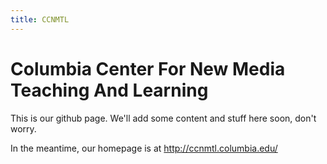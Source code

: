 ```yaml
---
title: CCNMTL
---
```


Columbia Center For New Media Teaching And Learning
===================================================

This is our github page. We'll add some content and stuff here soon,
don't worry.

In the meantime, our homepage is at http://ccnmtl.columbia.edu/

